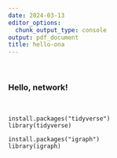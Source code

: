 ```yaml
---
date: 2024-03-13
editor_options:
  chunk_output_type: console
output: pdf_document
title: hello-ona
---
```


 

### Hello, network!

 

``` {r}
install.packages("tidyverse")
library(tidyverse)

install.packages("igraph")
library(igraph)
```
